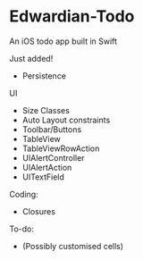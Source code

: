 # Edwardian-Todo
An iOS todo app built in Swift

Just added!
- Persistence

UI
- Size Classes
- Auto Layout constraints
- Toolbar/Buttons
- TableView
- TableViewRowAction
- UIAlertController
- UIAlertAction
- UITextField

Coding:
- Closures

To-do:
- (Possibly customised cells)
